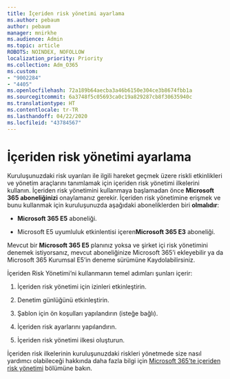 ```yaml
---
title: İçeriden risk yönetimi ayarlama
ms.author: pebaum
author: pebaum
manager: mnirkhe
ms.audience: Admin
ms.topic: article
ROBOTS: NOINDEX, NOFOLLOW
localization_priority: Priority
ms.collection: Adm_O365
ms.custom:
- "9002284"
- "4405"
ms.openlocfilehash: 72a189b64aecba3a46b6150e304ce3b8674fbb1a
ms.sourcegitcommit: 6a3748f5c05693ca0c19a829287cb8f30635940c
ms.translationtype: HT
ms.contentlocale: tr-TR
ms.lasthandoff: 04/22/2020
ms.locfileid: "43784567"
---
```

# <a name="set-up-insider-risk-management"></a>İçeriden risk yönetimi ayarlama

Kuruluşunuzdaki risk uyarıları ile ilgili hareket geçmek üzere riskli etkinlikleri ve yönetim araçlarını tanımlamak için içeriden risk yönetimi ilkelerini kullanın. İçeriden risk yönetimini kullanmaya başlamadan önce **Microsoft 365 aboneliğinizi** onaylamanız gerekir. İçeriden risk yönetimine erişmek ve bunu kullanmak için kuruluşunuzda aşağıdaki aboneliklerden biri **olmalıdır**:

- **Microsoft 365 E5** aboneliği.

- Microsoft E5 uyumluluk etkinlentisi içeren**Microsoft 365 E3** aboneliği.

Mevcut bir **Microsoft 365 E5** planınız yoksa ve şirket içi risk yönetimini denemek istiyorsanız, mevcut aboneliğinize Microsoft 365’i ekleyebilir ya da Microsoft 365 Kurumsal E5’in deneme sürümüne Kaydolabilirsiniz.

İçeriden Risk Yönetimi’ni kullanmanın temel adımları şunları içerir:

1. İçeriden risk yönetimi için izinleri etkinleştirin.

2. Denetim günlüğünü etkinleştirin.

3. Şablon için ön koşulları yapılandırın (isteğe bağlı).

4. İçeriden risk ayarlarını yapılandırın.

5. İçeriden risk yönetimi ilkesi oluşturun.

İçeriden risk ilkelerinin kuruluşunuzdaki riskleri yönetmede size nasıl yardımcı olabileceği hakkında daha fazla bilgi için [Microsoft 365’te içeriden risk yönetimi](https://go.microsoft.com/fwlink/?linkid=2123907) bölümüne bakın.
